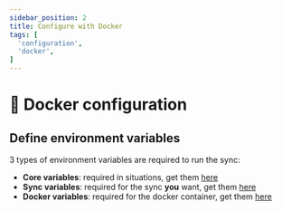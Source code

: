 ```yaml
---
sidebar_position: 2
title: Configure with Docker
tags: [
  'configuration',
  'docker',
]
---
```


# 🐳 Docker configuration

## Define environment variables
3 types of environment variables are required to run the sync:
- **Core variables**: required in situations, get them [here](/docs/resources/environment-variables#core-variables)
- **Sync variables**: required for the sync **you** want, get them [here](/docs/resources/environment-variables#synchronization-)
- **Docker variables**: required for the docker container, get them [here](/docs/resources/environment-variables#configuration-with-docker-)
